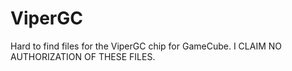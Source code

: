 # ViperGC
Hard to find files for the ViperGC chip for GameCube. I CLAIM NO AUTHORIZATION OF THESE FILES.
